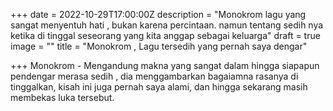 +++
date = 2022-10-29T17:00:00Z
description = "Monokrom lagu yang sangat menyentuh hati , bukan karena percintaan. namun tentang sedih nya ketika di tinggal seseorang yang kita anggap sebagai keluarga"
draft = true
image = ""
title = "Monokrom , Lagu tersedih yang pernah saya dengar"

+++
Monokrom - Mengandung makna yang sangat dalam hingga siapapun pendengar merasa sedih , dia menggambarkan bagaiamna rasanya di tinggalkan, kisah ini juga pernah saya alami, dan hingga sekarang masih membekas luka tersebut.